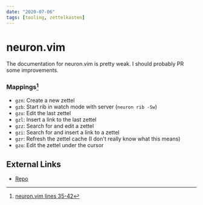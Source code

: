 ```yaml
---
date: "2020-07-06"
tags: [tooling, zettelkasten]
---
```


# neuron.vim

The documentation for neuron.vim is pretty weak. I should probably PR some
improvements.

### Mappings[^mappings]

- `gzn`: Create a new zettel
- `gzb`: Start rib in watch mode with server (`neuron rib -Sw`)
- `gzu`: Edit the last zettel
- `gzl`: Insert a link to the last zettel
- `gzz`: Search for and edit a zettel
- `gzi`: Search for and insert a link to a zettel
- `gzr`: Refresh the zettel cache (I don't really know what this means)
- `gzo`: Edit the zettel under the cursor

## External Links

- [Repo][repo]

[^mappings]: [neuron.vim lines 35-42][neuron.vim]

[neuron.vim]:
  https://github.com/ihsanturk/neuron.vim/blob/4ccd13f95a2c9f3dafef2d4adf633e0b18a16019/plugin/neuron.vim#L35-L42
[repo]: https://github.com/ihsanturk/neuron.vim#readme

